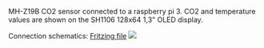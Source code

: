 MH-Z19B CO2 sensor connected to a raspberry pi 3.
CO2 and temperature values are shown on the SH1106 128x64 1,3" OLED display.

Connection schematics:
<a href=CO2 sensor on Raspberry Pi.fzz>Fritzing file</a>
<img src=./docs/CO2 sensor on Raspberry Pi_Steckplatine.png>
